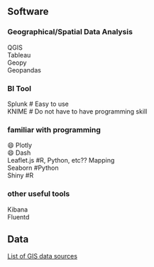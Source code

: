 ## Software
### Geographical/Spatial Data Analysis
QGIS  
Tableau  
Geopy  
Geopandas  

### BI Tool
Splunk  # Easy to use  
KNIME # Do not have to have programming skill

### familiar with programming
:smile: Plotly  
:smile: Dash  
Leaflet.js  #R, Python, etc?? Mapping  
Seaborn #Python  
Shiny #R  

### other useful tools
Kibana  
Fluentd  

## Data
[List of GIS data sources](https://en.wikipedia.org/wiki/List_of_GIS_data_sources)
